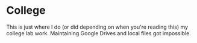 # College
This is just where I do (or did depending on when you're reading this) my college lab work. Maintaining Google Drives and local files got impossible.

